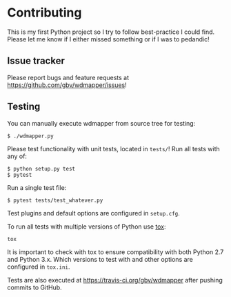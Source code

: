 # Contributing

This is my first Python project so I try to follow best-practice I could find.
Please let me know if I either missed something or if I was to pedandic!

## Issue tracker

Please report bugs and feature requests at <https://github.com/gbv/wdmapper/issues>!

## Testing

You can manually execute wdmapper from source tree for testing:

~~~shell
$ ./wdmapper.py
~~~

Please test functionality with unit tests, located in `tests/`! Run all tests
with any of:

~~~shell
$ python setup.py test
$ pytest
~~~

Run a single test file:

~~~shell
$ pytest tests/test_whatever.py
~~~

Test plugins and default options are configured in `setup.cfg`.

To run all tests with multiple versions of Python use [tox](https://tox.readthedocs.io/):

~~~shell
tox
~~~

It is important to check with tox to ensure compatibility with both Python 2.7
and Python 3.x. Which versions to test with and other options are configured in
`tox.ini`.

Tests are also executed at <https://travis-ci.org/gbv/wdmapper> after pushing
commits to GitHub.
